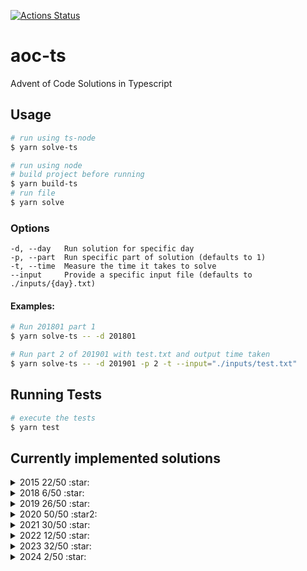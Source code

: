 [![Actions Status](https://github.com/alan-seymour/aoc-ts/workflows/Node%20CI/badge.svg)](https://github.com/alan-seymour/aoc-ts/actions)

# aoc-ts

Advent of Code Solutions in Typescript

## Usage

```bash
# run using ts-node
$ yarn solve-ts

# run using node
# build project before running
$ yarn build-ts
# run file
$ yarn solve
```

### Options

```
-d, --day   Run solution for specific day
-p, --part  Run specific part of solution (defaults to 1)
-t, --time  Measure the time it takes to solve
--input     Provide a specific input file (defaults to ./inputs/{day}.txt)
```

#### Examples:

```bash
# Run 201801 part 1
$ yarn solve-ts -- -d 201801

# Run part 2 of 201901 with test.txt and output time taken
$ yarn solve-ts -- -d 201901 -p 2 -t --input="./inputs/test.txt"
```

## Running Tests

```bash
# execute the tests
$ yarn test
```

## Currently implemented solutions

<details>
  <summary>2015 22/50 :star:</summary>
  
| Year | Day | Part 1             | Run Time | Part 2             | Run Time |
| ---- | --- | ------------------ | -------- | ------------------ | -------- |
| 2015 | 1   | :heavy_check_mark: | 395μs    | :heavy_check_mark: | 241μs    |
| 2015 | 2   | :heavy_check_mark: | 3ms      | :heavy_check_mark: | 3ms      |
| 2015 | 3   | :heavy_check_mark: | 6ms      | :heavy_check_mark: | 11ms     |
| 2015 | 4   | :heavy_check_mark: | 807ms    | :heavy_check_mark: | 23s      |
| 2015 | 5   | :heavy_check_mark: | 5ms      | :heavy_check_mark: | 11ms     |
| 2015 | 6   | :heavy_check_mark: | 202ms    | :heavy_check_mark: | 203ms    |
| 2015 | 7   | :heavy_check_mark: | 29ms     | :heavy_check_mark: | 57ms     |
| 2015 | 8   | :heavy_check_mark: | 980μs    | :heavy_check_mark: | 824μs    |
| 2015 | 9   | :heavy_check_mark: | 114ms    | :heavy_check_mark: | 119ms    |
| 2015 | 10  | :heavy_check_mark: | 202ms    | :heavy_check_mark: | 4s       |
| 2015 | 11  | :heavy_check_mark: | 106ms    | :heavy_check_mark: | 509ms    |

</details>
<details>
  <summary>2018 6/50 :star:</summary>
  
| Year | Day | Part 1             | Run Time | Part 2             | Run Time |
| ---- | --- | ------------------ | -------- | ------------------ | -------- |
| 2018 | 1   | :heavy_check_mark: | 1ms      | :heavy_check_mark: | 19ms     |
| 2018 | 2   | :heavy_check_mark: | 3ms      | :heavy_check_mark: | 16ms     |
| 2018 | 3   | :heavy_check_mark: | 200ms    | :heavy_check_mark: | 215ms    |

</details>
<details>
  <summary>2019 26/50 :star: </summary>
  
| Year | Day | Part 1             | Run Time | Part 2             | Run Time |
| ---- | --- | ------------------ | -------- | ------------------ | -------- |
| 2019 | 1   | :heavy_check_mark: | 200μs    | :heavy_check_mark: | 320μs    |
| 2019 | 2   | :heavy_check_mark: | 700μs    | :heavy_check_mark: | 85ms     |
| 2019 | 3   | :heavy_check_mark: | 150ms    | :heavy_check_mark: | 150ms    |
| 2019 | 4   | :heavy_check_mark: | 90ms     | :heavy_check_mark: | 95ms     |
| 2019 | 5   | :heavy_check_mark: | 2ms      | :heavy_check_mark: | 2ms      |
| 2019 | 6   | :heavy_check_mark: | 2ms      | :heavy_check_mark: | 2ms      |
| 2019 | 7   | :heavy_check_mark: | 60ms     | :heavy_check_mark: | 155ms    |
| 2019 | 8   | :heavy_check_mark: | 3ms      | :heavy_check_mark: | 4ms      |
| 2019 | 9   | :heavy_check_mark: | 2ms      | :heavy_check_mark: | 300ms    |
| 2019 | 10  | :heavy_check_mark: | 35ms     | :heavy_check_mark: | 33ms     |
| 2019 | 11  | :heavy_check_mark: | 25ms     | :heavy_check_mark: | 32ms     |
| 2019 | 12  | :heavy_check_mark: | 7ms      | :heavy_check_mark: | 900ms    |
| 2019 | 13  | :heavy_check_mark: | 37ms     | :heavy_check_mark: | 423ms    |

</details>
<details>
  <summary>2020 50/50 :star2: </summary>
  
| Year | Day | Part 1             | Run Time | Part 2             | Run Time |
| ---- | --- | ------------------ | -------- | ------------------ | -------- |
| 2020 | 1   | :heavy_check_mark: | 280μs    | :heavy_check_mark: | 340μs    |
| 2020 | 2   | :heavy_check_mark: | 3ms      | :heavy_check_mark: | 2ms      |
| 2020 | 3   | :heavy_check_mark: | 550μs    | :heavy_check_mark: | 650μs    |
| 2020 | 4   | :heavy_check_mark: | 4ms      | :heavy_check_mark: | 6ms      |
| 2020 | 5   | :heavy_check_mark: | 4ms      | :heavy_check_mark: | 4ms      |
| 2020 | 6   | :heavy_check_mark: | 4ms      | :heavy_check_mark: | 4ms      |
| 2020 | 6   | :heavy_check_mark: | 88ms     | :heavy_check_mark: | 87ms     |
| 2020 | 7   | :heavy_check_mark: | 1ms      | :heavy_check_mark: | 5ms      |
| 2020 | 8   | :heavy_check_mark: | 6ms      | :heavy_check_mark: | 13ms     |
| 2020 | 9   | :heavy_check_mark: | 650μs    | :heavy_check_mark: | 500μs    |
| 2020 | 10  | :heavy_check_mark: | 3ms      | :heavy_check_mark: | 2ms      |
| 2020 | 11  | :heavy_check_mark: | 810ms    | :heavy_check_mark: | 1s       |
| 2020 | 12  | :heavy_check_mark: | 4ms      | :heavy_check_mark: | 5ms      |
| 2020 | 13  | :heavy_check_mark: | 266μs    | :heavy_check_mark: | 491μs    |
| 2020 | 14  | :heavy_check_mark: | 8ms      | :heavy_check_mark: | 280ms    |
| 2020 | 15  | :heavy_check_mark: | 350μs    | :heavy_check_mark: | 4s       |
| 2020 | 16  | :heavy_check_mark: | 3ms      | :heavy_check_mark: | 6ms      |
| 2020 | 17  | :heavy_check_mark: | 60ms     | :heavy_check_mark: | 1s       |
| 2020 | 18  | :heavy_check_mark: | 10ms     | :heavy_check_mark: | 12ms     |
| 2020 | 19  | :heavy_check_mark: | 25ms     | :heavy_check_mark: | 330ms    |
| 2020 | 20  | :heavy_check_mark: | 145ms    | :heavy_check_mark: | 240ms    |
| 2020 | 21  | :heavy_check_mark: | 15ms     | :heavy_check_mark: | 3ms      |
| 2020 | 22  | :heavy_check_mark: | 3ms      | :heavy_check_mark: | 1s       |
| 2020 | 23  | :heavy_check_mark: | 262μs    | :heavy_check_mark: | 4s       |
| 2020 | 24  | :heavy_check_mark: | 14ms     | :heavy_check_mark: | 1m       |
| 2020 | 25  | :heavy_check_mark: | 141ms    | :santa:            | N/A      |

</details>
<details>
  <summary>2021 30/50 :star: </summary>
  
| Year | Day | Part 1             | Run Time | Part 2             | Run Time |
| ---- | --- | ------------------ | -------- | ------------------ | -------- |
| 2021 | 1   | :heavy_check_mark: | 900μs    | :heavy_check_mark: | 1ms      |
| 2021 | 2   | :heavy_check_mark: | 2ms      | :heavy_check_mark: | 3ms      |
| 2021 | 3   | :heavy_check_mark: | 2ms      | :heavy_check_mark: | 1ms      |
| 2021 | 4   | :heavy_check_mark: | 18ms     | :heavy_check_mark: | 36ms     |
| 2021 | 5   | :heavy_check_mark: | 64ms     | :heavy_check_mark: | 90ms     |
| 2021 | 6   | :heavy_check_mark: | 720μs    | :heavy_check_mark: | 3ms      |
| 2021 | 7   | :heavy_check_mark: | 3ms      | :heavy_check_mark: | 88ms     |
| 2021 | 8   | :heavy_check_mark: | 1ms      | :heavy_check_mark: | 22ms     |
| 2021 | 9   | :heavy_check_mark: | 2ms      | :heavy_check_mark: | 11ms     |
| 2021 | 10  | :heavy_check_mark: | 2ms      | :heavy_check_mark: | 2ms      |
| 2021 | 11  | :heavy_check_mark: | 8ms      | :heavy_check_mark: | 13ms     |
| 2021 | 12  | :heavy_check_mark: | 32ms     | :heavy_check_mark: | 265ms    |
| 2021 | 13  | :heavy_check_mark: | 13ms     | :heavy_check_mark: | 15ms     |
| 2021 | 14  | :heavy_check_mark: | 15ms     | :heavy_check_mark: | 50ms     |
| 2021 | 15  | :heavy_check_mark: | 51ms     | :heavy_check_mark: | 480ms    |

</details>
<details>
  <summary>2022 12/50 :star: </summary>
  
| Year | Day | Part 1             | Run Time | Part 2             | Run Time |
| ---- | --- | ------------------ | -------- | ------------------ | -------- |
| 2022 | 1   | :heavy_check_mark: | 1ms      | :heavy_check_mark: | 1ms      |
| 2022 | 2   | :heavy_check_mark: | 2ms      | :heavy_check_mark: | 5ms      |
| 2022 | 3   | :heavy_check_mark: | 6ms      | :heavy_check_mark: | 6ms      |
| 2022 | 4   | :heavy_check_mark: | 2ms      | :heavy_check_mark: | 1ms      |
| 2022 | 5   | :heavy_check_mark: | 2ms      | :heavy_check_mark: | 2ms      |
| 2022 | 6   | :heavy_check_mark: | 379μs    | :heavy_check_mark: | 3ms      |

</details>

<details>
  <summary>2023 32/50 :star: </summary>
  
| Year | Day | Part 1             | Run Time | Part 2             | Run Time |
| ---- | --- | ------------------ | -------- | ------------------ | -------- |
| 2023 | 1   | :heavy_check_mark: | 2ms      | :heavy_check_mark: | 6ms      |
| 2023 | 2   | :heavy_check_mark: | 2ms      | :heavy_check_mark: | 2ms      |
| 2023 | 3   | :heavy_check_mark: | 16ms     | :heavy_check_mark: | 17ms     |
| 2023 | 4   | :heavy_check_mark: | 4ms      | :heavy_check_mark: | 5ms      |
| 2023 | 5   | :heavy_check_mark: | 2ms      | :heavy_check_mark: | 3h       |
| 2023 | 6   | :heavy_check_mark: | 434μs    | :heavy_check_mark: | 408μs    |
| 2023 | 7   | :heavy_check_mark: | 7ms      | :heavy_check_mark: | 6ms      |
| 2023 | 8   | :heavy_check_mark: | 6ms      | :heavy_check_mark: | 16ms     |
| 2023 | 9   | :heavy_check_mark: | 3ms      | :heavy_check_mark: | 4ms      |
| 2023 | 10  | :heavy_check_mark: | 13ms     | :heavy_check_mark: | 23ms     |
| 2023 | 11  | :heavy_check_mark: | 37ms     | :heavy_check_mark: | 37ms     |
| 2023 | 12  | :heavy_check_mark: | 22ms     | :heavy_check_mark: | 864ms    |
| 2023 | 13  | :heavy_check_mark: | 3ms      | :heavy_check_mark: | 44ms     |
| 2023 | 14  | :heavy_check_mark: | 12ms     | :heavy_check_mark: | 2s       |
| 2023 | 15  | :heavy_check_mark: | 3ms      | :heavy_check_mark: | 6ms      |
| 2023 | 15  | :heavy_check_mark: | 16ms     | :heavy_check_mark: | 1s       |

</details>

<details>
  <summary>2024 2/50 :star: </summary>
  
| Year | Day | Part 1             | Run Time | Part 2             | Run Time |
| ---- | --- | ------------------ | -------- | ------------------ | -------- |
| 2024 | 1   | :heavy_check_mark: | 3ms      | :heavy_check_mark: | 2ms      |

</details>